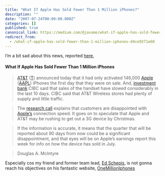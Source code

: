 ```yaml
---
title: "What If Apple Has Sold Fewer Than 1 Million iPhones?"
description: ""
date: "2007-07-24T00:00:00.000Z"
categories: []
published: true
canonical_link: https://medium.com/@javame/what-if-apple-has-sold-fewer-than-1-million-iphones-d4ce9371e60
redirect_from:
  - /what-if-apple-has-sold-fewer-than-1-million-iphones-d4ce9371e60
---
```


I’m a bit sad about this news, reported [here](http://www.247wallst.com/2007/07/what-if-apple-h.html),

#### What If Apple Has Sold Fewer Than 1 Million iPhones

> [AT&T](http://finance.aol.com/quotes/atand-38-t-inc/t/nys) ([T](http://finance.aol.com/quotes/atand-38-t-inc/t/nys)) announced today that it had only activated 146,000 [Apple](http://finance.aol.com/quotes/apple-inc/aapl/nas) ([AAPL](http://finance.aol.com/quotes/apple-inc/aapl/nas)) iPhones the first day that they were on sale. And, [investment bank](http://www.247wallst.com/2007/07/what-if-apple-h.html#) CIBC said that sales of the handset have slowed considerably in the last 10 days. CIBC said that AT&T Wireless stores had plenty of supply and little traffic.

> The [research call](http://ce.seekingalpha.com/article/42050) explains that customers are disappointed with [Apple’s](http://www.247wallst.com/2007/07/what-if-apple-h.html#) connection speed. It goes on to speculate that Apple and AT&T may be rushing to get out a 3G device by Christmas.

> If the information is accurate, it means that the quarter that will be reported about 90 days from now could be a significant disappointment, and that eyes will be on Apple’s earnings report this week for info on how the device has sold in July.

> Douglas A. McIntyre

Especially cos my friend and former team lead, [Ed Schepis](http://www.jroller.com/jeddi/), is not gonna reach his objectives on his fantastic website, [OneMillionIphones](http://www.onemillioniphones.com)

